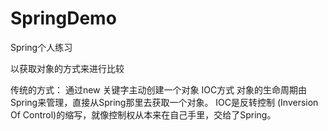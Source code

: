 # SpringDemo
Spring个人练习

以获取对象的方式来进行比较

传统的方式：
通过new 关键字主动创建一个对象
IOC方式
对象的生命周期由Spring来管理，直接从Spring那里去获取一个对象。 IOC是反转控制 (Inversion Of Control)的缩写，就像控制权从本来在自己手里，交给了Spring。




